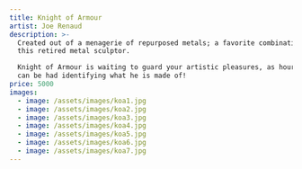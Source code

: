 ```yaml
---
title: Knight of Armour
artist: Joe Renaud
description: >-
  Created out of a menagerie of repurposed metals; a favorite combination for
  this retired metal sculptor. 

  Knight of Armour is waiting to guard your artistic pleasures, as hours of fun
  can be had identifying what he is made of!  
price: 5000
images:
  - image: /assets/images/koa1.jpg
  - image: /assets/images/koa2.jpg
  - image: /assets/images/koa3.jpg
  - image: /assets/images/koa4.jpg
  - image: /assets/images/koa5.jpg
  - image: /assets/images/koa6.jpg
  - image: /assets/images/koa7.jpg
---
```



